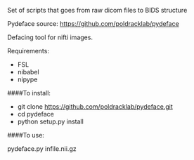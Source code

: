 
Set of scripts that goes from raw dicom files to BIDS structure





Pydeface source:
https://github.com/poldracklab/pydeface

Defacing tool for nifti images.  

Requirements:
- FSL
- nibabel
- nipype

####To install:

* git clone https://github.com/poldracklab/pydeface.git
* cd pydeface
* python setup.py install

####To use:

pydeface.py infile.nii.gz
